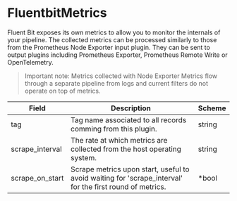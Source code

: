 # FluentbitMetrics

Fluent Bit exposes its own metrics to allow you to monitor the internals of your pipeline. 
The collected metrics can be processed similarly to those from the Prometheus Node Exporter input plugin. 
They can be sent to output plugins including Prometheus Exporter, Prometheus Remote Write or OpenTelemetry.
> Important note: Metrics collected with Node Exporter Metrics flow through a separate pipeline from logs and current filters do not operate on top of metrics.

| Field | Description | Scheme |
| ----- | ----------- |--------|
| tag | Tag name associated to all records comming from this plugin. | string |
| scrape_interval | The rate at which metrics are collected from the host operating system. | string |
| scrape_on_start | Scrape metrics upon start, useful to avoid waiting for 'scrape_interval' for the first round of metrics. | *bool  |
